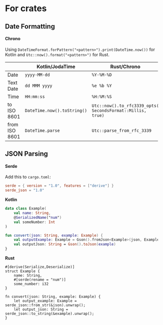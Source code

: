 # For crates

## Date Formatting

#### Chrono

Using `DateTimeFormat.forPattern("<pattern>").print(DateTime.now())` for Kotlin and `Utc::now().format("<pattern>")` for Rust.

|   | Kotlin/JodaTime | Rust/Chrono | Example |
| - | - | - | - |
| Date | `yyyy-MM-dd` | `%Y-%M-%D` | 2000-01-01 |
| Text Date | `dd MMM yyyy` | `%e %b %Y` | 15 Jun 2004 |
| Time | `HH:mm:ss` | `%H:%M:%S` | 14:12:56 |
| to ISO 8601 | `DateTime.now().toString()` | `Utc::now().to_rfc3339_opts( SecondsFormat::Millis, true)` | 1996-12-19T16:39:57.000Z |
| from ISO 8601 | `DateTime.parse` | `Utc::parse_from_rfc_3339` ||

## JSON Parsing

#### Serde

Add this to `cargo.toml`:
```toml
serde = { version = "1.0", features = ["derive"] }
serde_json = "1.0"
```

**Kotlin**

```kotlin
data class Example(
    val name: String,
    @SerializedName("num")
    val someNumber: Int
)

fun convert(json: String, example: Example) {
    val outputExample: Example = Gson().fromJson<Example>(json, Example::class.java)
    val outputJson: String = Gson().toJson(example)
}
```

**Rust**

```rust,ignore
#[derive(Serialize,Deserialize)]
struct Example {
    name: String,
    #[serde(rename = "num")]
    some_number: i32
}

fn convert(json: String, example: Example) {
    let output_example: Example = serde_json::from_str(&json).unwrap();
    let output_json: String = serde_json::to_string(&example).unwrap();
}
```


